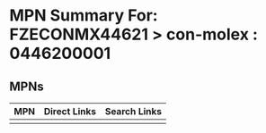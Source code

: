 



# MPN Summary For: FZECONMX44621 > con-molex : 0446200001

## MPNs
  

|MPN|Direct Links|Search Links|
| :--- | :--- | :--- |
||||
